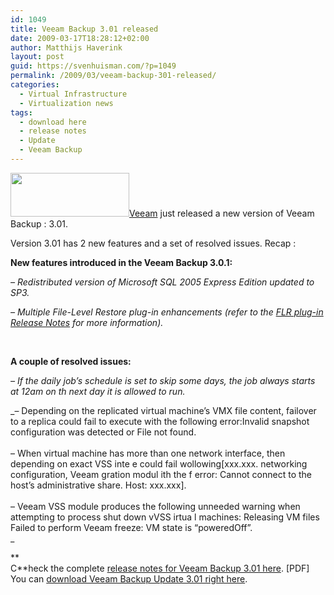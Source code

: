 ```yaml
---
id: 1049
title: Veeam Backup 3.01 released
date: 2009-03-17T18:28:12+02:00
author: Matthijs Haverink
layout: post
guid: https://svenhuisman.com/?p=1049
permalink: /2009/03/veeam-backup-301-released/
categories:
  - Virtual Infrastructure
  - Virtualization news
tags:
  - download here
  - release notes
  - Update
  - Veeam Backup
---
```

<img class="alignleft" title="Veeam" src="http://virtualize-it.highspeed-data.net/wp-content/uploads/2008/12/veeam.gif" alt="" width="190" height="70" /><a href="http://www.veeam.com" target="_blank">Veeam</a> just released a new version of Veeam Backup : 3.01.

Version 3.01 has 2 new features and a set of resolved issues. Recap :

**New features introduced in the Veeam Backup 3.0.1:**

_&#8211; Redistributed version of Microsoft SQL 2005 Express Edition updated to SP3._

_&#8211; Multiple File-Level Restore plug-in enhancements (refer to the_ <a title="Veeam" href="http://www.veeam.com/vmware-esx-server/backup/documents/Veeam_Backup_FLR_Plugin_Release_Notes_3.0.1.pdf" target="_blank"><em>FLR plug-in Release Notes</em></a> _for more information)._

 <!--more-->

**A couple of resolved issues:**

_&#8211; If the daily job’s schedule is set to skip some days, the job always starts at 12am on th next day it is allowed to run._

_&#8211; Depending on the replicated virtual machine’s VMX file content, failover to a replica could fail to execute with the following error:Invalid snapshot configuration was detected or File not found.  
   
&#8211; When virtual machine has more than one network interface, then depending on exact VSS inte e could fail wollowing[xxx.xxx. networking configuration, Veeam gration modul ith the f error: Cannot connect to the host&#8217;s administrative share. Host: xxx.xxx].  
   
&#8211; Veeam VSS module produces the following unneeded warning when attempting to process shut down vVSS irtua l machines: Releasing VM files Failed to perform Veeam freeze: VM state is &#8220;poweredOff&#8221;.  
_ 

**  
C**heck the complete <a href="http://www.veeam.com/vmware-esx-server/backup/documents/Veeam_Backup_FLR_Plugin_Release_Notes_3.0.1.pdf" target="_blank">release notes for Veeam Backup 3.01 here</a>. [PDF]  
You can <a href="http://www.veeam.com/download.asp?step=2&license_type=37&ad=Backup_update_3.0.1" target="_blank">download Veeam Backup Update 3.01 right here</a>.
